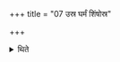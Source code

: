 +++
title = "07 उस्र घर्मं शिंषोस्र"

+++

<details><summary>थिते</summary>

उस्र घर्मं शिंषोस्र घर्मं पाहि घर्माय शिंषेति निदाय वत्सं बृहस्पतिस्त्वोपसीदत्वित्युपसीदति ७
</details>
